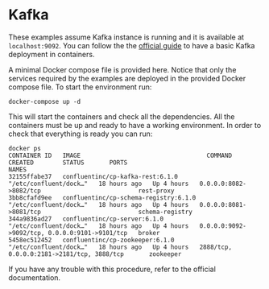 # Kafka

These examples assume Kafka instance is running and it is  available at 
`localhost:9092`. You can follow the 
the [official guide](https://docs.confluent.io/platform/current/quickstart/ce-docker-quickstart.html#ce-docker-quickstart) 
to have a basic Kafka deployment in containers.

A minimal Docker compose file is provided here. Notice that only the services
required by the examples are deployed in the provided Docker compose file. To
start the environment run:

```
docker-compose up -d
```

This will start the containers and check all the dependencies. All the containers
must be up and ready to have a working environment. In order to check that 
everything is ready you can run:
```
docker ps
CONTAINER ID   IMAGE                                   COMMAND                  CREATED        STATUS       PORTS                                            NAMES
32155ffabe37   confluentinc/cp-kafka-rest:6.1.0        "/etc/confluent/dock…"   18 hours ago   Up 4 hours   0.0.0.0:8082->8082/tcp                           rest-proxy
3bb8cfafd9ee   confluentinc/cp-schema-registry:6.1.0   "/etc/confluent/dock…"   18 hours ago   Up 4 hours   0.0.0.0:8081->8081/tcp                           schema-registry
344a9836ad27   confluentinc/cp-server:6.1.0            "/etc/confluent/dock…"   18 hours ago   Up 4 hours   0.0.0.0:9092->9092/tcp, 0.0.0.0:9101->9101/tcp   broker
5458ec512452   confluentinc/cp-zookeeper:6.1.0         "/etc/confluent/dock…"   18 hours ago   Up 4 hours   2888/tcp, 0.0.0.0:2181->2181/tcp, 3888/tcp       zookeeper
```

If you have any trouble with this procedure, refer to the official documentation.
